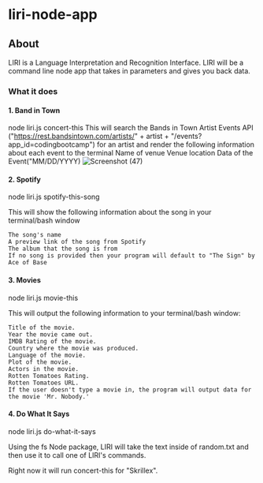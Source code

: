 # liri-node-app
## About
LIRI is a Language Interpretation and Recognition Interface. LIRI will be a command line node app that takes in parameters and gives you back data.


### What it does
#### 1. Band in Town
node liri.js concert-this <insert artist>
This will search the Bands in Town Artist Events API ("https://rest.bandsintown.com/artists/" + artist + "/events?app_id=codingbootcamp") for an artist and render the following information about each event to the terminal
      Name of venue
      Venue location
      Data of the Event("MM/DD/YYYY)
![Screenshot (47)](https://user-images.githubusercontent.com/47795010/55130527-6e961b80-50d8-11e9-9d9d-cb1ef3b5e5f3.png)

#### 2. Spotify
node liri.js spotify-this-song <insert song title>

This will show the following information about the song in your terminal/bash window


    The song's name
    A preview link of the song from Spotify
    The album that the song is from
    If no song is provided then your program will default to "The Sign" by Ace of Base

#### 3. Movies
node liri.js movie-this <insert movie title>

This will output the following information to your terminal/bash window:

    Title of the movie.
    Year the movie came out.
    IMDB Rating of the movie.
    Country where the movie was produced.
    Language of the movie.
    Plot of the movie.
    Actors in the movie.
    Rotten Tomatoes Rating.
    Rotten Tomatoes URL.
    If the user doesn't type a movie in, the program will output data for the movie 'Mr. Nobody.'

#### 4. Do What It Says
node liri.js do-what-it-says

Using the fs Node package, LIRI will take the text inside of random.txt and then use it to call one of LIRI's commands.

Right now it will run concert-this for "Skrillex".
